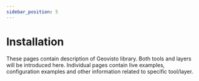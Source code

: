 ```yaml
---
sidebar_position: 5
---
```


# Installation

These pages contain description of Geovisto library. Both tools and layers will be introduced here.
Individual pages contain live examples, configuration examples and other information related to specific tool/layer.
